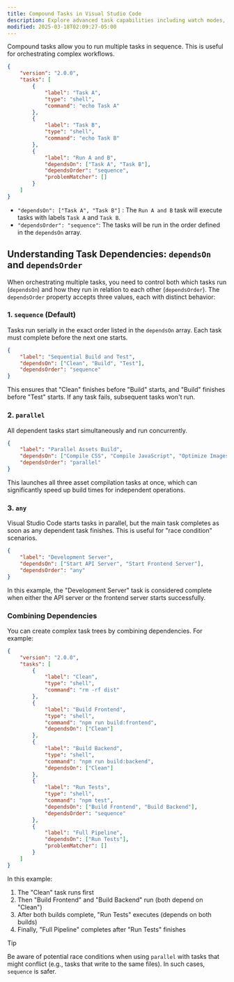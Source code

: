 ```yaml
---
title: Compound Tasks in Visual Studio Code
description: Explore advanced task capabilities including watch modes, compound tasks, and task inputs for efficient development workflows
modified: 2025-03-18T02:09:27-05:00
---
```


Compound tasks allow you to run multiple tasks in sequence. This is useful for orchestrating complex workflows.

```json
{
	"version": "2.0.0",
	"tasks": [
		{
			"label": "Task A",
			"type": "shell",
			"command": "echo Task A"
		},
		{
			"label": "Task B",
			"type": "shell",
			"command": "echo Task B"
		},
		{
			"label": "Run A and B",
			"dependsOn": ["Task A", "Task B"],
			"dependsOrder": "sequence",
			"problemMatcher": []
		}
	]
}
```

- `"dependsOn": ["Task A", "Task B"]` : The `Run A and B` task will execute tasks with labels `Task A` and `Task B`.
- `"dependsOrder": "sequence"`: The tasks will be run in the order defined in the `dependsOn` array.

## Understanding Task Dependencies: `dependsOn` and `dependsOrder`

When orchestrating multiple tasks, you need to control both which tasks run (`dependsOn`) and how they run in relation to each other (`dependsOrder`). The `dependsOrder` property accepts three values, each with distinct behavior:

### 1. `sequence` (Default)

Tasks run serially in the exact order listed in the `dependsOn` array. Each task must complete before the next one starts.

```json
{
	"label": "Sequential Build and Test",
	"dependsOn": ["Clean", "Build", "Test"],
	"dependsOrder": "sequence"
}
```

This ensures that "Clean" finishes before "Build" starts, and "Build" finishes before "Test" starts. If any task fails, subsequent tasks won't run.

### 2. `parallel`

All dependent tasks start simultaneously and run concurrently.

```json
{
	"label": "Parallel Assets Build",
	"dependsOn": ["Compile CSS", "Compile JavaScript", "Optimize Images"],
	"dependsOrder": "parallel"
}
```

This launches all three asset compilation tasks at once, which can significantly speed up build times for independent operations.

### 3. `any`

Visual Studio Code starts tasks in parallel, but the main task completes as soon as any dependent task finishes. This is useful for "race condition" scenarios.

```json
{
	"label": "Development Server",
	"dependsOn": ["Start API Server", "Start Frontend Server"],
	"dependsOrder": "any"
}
```

In this example, the "Development Server" task is considered complete when either the API server or the frontend server starts successfully.

### Combining Dependencies

You can create complex task trees by combining dependencies. For example:

```json
{
	"version": "2.0.0",
	"tasks": [
		{
			"label": "Clean",
			"type": "shell",
			"command": "rm -rf dist"
		},
		{
			"label": "Build Frontend",
			"type": "shell",
			"command": "npm run build:frontend",
			"dependsOn": ["Clean"]
		},
		{
			"label": "Build Backend",
			"type": "shell",
			"command": "npm run build:backend",
			"dependsOn": ["Clean"]
		},
		{
			"label": "Run Tests",
			"type": "shell",
			"command": "npm test",
			"dependsOn": ["Build Frontend", "Build Backend"],
			"dependsOrder": "sequence"
		},
		{
			"label": "Full Pipeline",
			"dependsOn": ["Run Tests"],
			"problemMatcher": []
		}
	]
}
```

In this example:

1. The "Clean" task runs first
2. Then "Build Frontend" and "Build Backend" run (both depend on "Clean")
3. After both builds complete, "Run Tests" executes (depends on both builds)
4. Finally, "Full Pipeline" completes after "Run Tests" finishes

> [!TIP]
>
> Be aware of potential race conditions when using `parallel` with tasks that might conflict (e.g., tasks that write to the same files). In such cases, `sequence` is safer.
